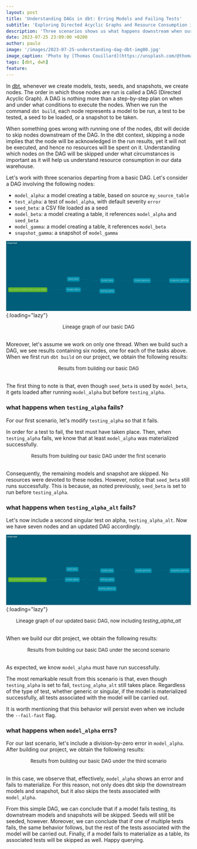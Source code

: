 ```yaml
---
layout: post
title: 'Understanding DAGs in dbt: Erring Models and Failing Tests'
subtitle: 'Exploring Directed Acyclic Graphs and Resource Consumption in dbt'
description: 'Three scenarios shows us what happens downstream when our models and/or tests do not succeed'
date: 2023-07-25 23:09:00 +0200
author: paulo
image: '/images/2023-07-25-understanding-dag-dbt-img00.jpg'
image_caption: 'Photo by [Thomas Couillard](https://unsplash.com/@thomascouillard?utm_source=unsplash&utm_medium=referral&utm_content=creditCopyText) on [Unsplash](https://unsplash.com/photos/ug0gPPYvG1M?utm_source=unsplash&utm_medium=referral&utm_content=creditCopyText)'
tags: [dbt, dwh]
feature:
---    
```


In [dbt](https://www.getdbt.com/), whenever we create models, tests, seeds, and snapshots, we create nodes. The order in which those nodes are run is called a DAG (Directed Acyclic Graph). A DAG is nothing more than a step-by-step plan on when and under what conditions to execute the nodes. When we run the command `dbt build`, each node represents a model to be run, a test to be tested, a seed to be loaded, or a snapshot to be taken.

When something goes wrong with running one of the nodes, dbt will decide to skip nodes downstream of the DAG. In the dbt context, skipping a node implies that the node will be acknowledged in the run results, yet it will not be executed, and hence no resources will be spent on it. Understanding which nodes on the DAG will be skipped under what circumstances is important as it will help us understand resource consumption in our data warehouse.

Let's work with three scenarios departing from a basic DAG. Let's consider a DAG involving the following nodes:

- `model_alpha`: a model creating a table, based on source `my_source_table`
- `test_alpha`: a test of `model_alpha`, with default severity `error`
- `seed_beta`: a CSV file loaded as a seed
- `model_beta`: a model creating a table, it references `model_alpha` and `seed_beta`
- `model_gamma`: a model creating a table, it references `model_beta`
- `snapshot_gamma`: a snapshot of `model_gamma`

![2023-07-25-understanding-dag-dbt-img01](/images/2023-07-25-understanding-dag-dbt-img01.jpg){:loading="lazy"}
<font size="-1"><center><span> Lineage graph of our basic DAG </span></center></font>
<br>

Moreover, let's assume we work on only one thread. When we build such a DAG, we see results containing six nodes, one for each of the tasks above. When we first run `dbt build` on our project, we obtain the following results:

<script src="https://gist.github.com/moralescastillo/881cd5e6ff5ecda316239f27f2220720.js"></script>
<font size="-1"><center><span> Results from building our basic DAG </span></center></font>
<br>

The first thing to note is that, even though `seed_beta` is used by `model_beta`, it gets loaded after running `model_alpha` but before `testing_alpha`.

### what happens when `testing_alpha` fails?

For our first scenario, let's modify `testing_alpha` so that it fails.

In order for a test to fail, the test must have taken place. Then, when `testing_alpha` fails, we know that at least `model_alpha` was materialized successfully.

<script src="https://gist.github.com/moralescastillo/a8733104637e318866cf366fa49b7dde.js"></script>
<font size="-1"><center><span> Results from building our basic DAG under the first scenario </span></center></font>
<br>

Consequently, the remaining models and snapshot are skipped. No resources were devoted to these nodes. However, notice that `seed_beta` still runs successfully. This is because, as noted previously, `seed_beta` is set to run before `testing_alpha`.

### what happens when `testing_alpha_alt` fails?

Let's now include a second singular test on alpha, `testing_alpha_alt`. Now we have seven nodes and an updated DAG accordingly.

![2023-07-25-understanding-dag-dbt-img02](/images/2023-07-25-understanding-dag-dbt-img02.jpg){:loading="lazy"}
<font size="-1"><center><span> Lineage graph of our updated basic DAG, now including <i>testing_alpha_alt</i> </span></center></font>
<br>

When we build our dbt project, we obtain the following results:

<script src="https://gist.github.com/moralescastillo/ae0e2e5035f3788bcbbaed7587a2a040.js"></script>
<font size="-1"><center><span> Results from building our basic DAG under the second scenario </span></center></font>
<br>

As expected, we know `model_alpha` must have run successfully.

The most remarkable result from this scenario is that, even though `testing_alpha` is set to fail, `testing_alpha_alt` still takes place. Regardless of the type of test, whether generic or singular, if the model is materialized successfully, all tests associated with the model will be carried out.

It is worth mentioning that this behavior will persist even when we include the `--fail-fast` flag.

### what happens when `model_alpha` errs?

For our last scenario, let's include a division-by-zero error in `model_alpha`. After building our project, we obtain the following results:

<script src="https://gist.github.com/moralescastillo/5b65417eaeb1b6300caa436da730b15d.js"></script>
<font size="-1"><center><span> Results from building our basic DAG under the third scenario </span></center></font>
<br>

In this case, we observe that, effectively, `model_alpha` shows an error and fails to materialize. For this reason, not only does dbt skip the downstream models and snapshot, but it also skips the tests associated with `model_alpha`.

From this simple DAG, we can conclude that if a model fails testing, its downstream models and snapshots will be skipped. Seeds will still be seeded, however. Moreover, we can conclude that if one of multiple tests fails, the same behavior follows, but the rest of the tests associated with the model will be carried out. Finally, if a model fails to materialize as a table, its associated tests will be skipped as well. Happy querying.